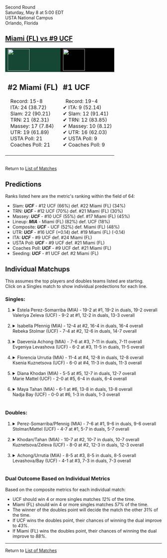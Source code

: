 Second Round  
Saturday, May 8 at 5:00 EDT  
USTA National Campus  
Orlando, Florida  
## [Miami (FL) vs #9 UCF](https://www.ncaa.com/game/5833681)  

<table><tr style="background-color: #d9d9d9 !important"><td style="background-color: #154734 !important"><img src="https://www.ncaa.com/sites/default/files/images/logos/schools/m/miami-fl.70.png" width="70" height="70" /></td><td style="background-color: #010101 !important"><img src="https://www.ncaa.com/sites/default/files/images/logos/schools/u/ucf.70.png" width="70" height="70" /></td></tr><tr>
<td>  

<h2>#2 Miami (FL)</h2>  
&nbsp; Record: 15-8<br>  
&nbsp; ITA: 24 (38.72)<br>  
&nbsp; Slam: 22 (90.21)<br>  
&nbsp; TRN: 21 (82.31)<br>  
&nbsp; Massey: 17 (7.84)<br>  
&nbsp; UTR: 19 (61.89)<br>  
&nbsp; USTA Poll: 21<br>  
&nbsp; Coaches Poll: 21<br>  
<br>  

</td>
<td>  

<h2>#1 UCF</h2>  
&nbsp; Record: 19-4<br>  
&#10004; ITA: 9 (52.14)<br>  
&#10004; Slam: 12 (91.41)<br>  
&#10004; TRN: 12 (83.85)<br>  
&#10004; Massey: 10 (8.12)<br>  
&#10004; UTR: 16 (62.03)<br>  
&#10004; USTA Poll: 9<br>  
&#10004; Coaches Poll: 9<br>  
<br>  

</td>
</tr></table>  


<br>Return to [List of Matches](../index.md)  

## Predictions  

Ranks listed here are the metric's ranking within the field of 64:  
- Slam: ***UCF*** - #12 UCF (66%) def. #22 Miami (FL) (34%)  
- TRN: ***UCF*** - #12 UCF (70%) def. #21 Miami (FL) (30%)  
- Massey: ***UCF*** - #10 UCF (55%) def. #17 Miami (FL) (45%)  
- Lineup: ***MIA*** - Miami (FL) (82%) def. UCF (18%)  
- Composite: ***UCF*** - UCF (52%) def. Miami (FL) (48%)  
- UTR: ***UCF*** - #16 UCF (+0.14) def. #19 Miami (FL) (-0.14)  
- ITA: ***UCF*** - #9 UCF def. #24 Miami (FL)  
- USTA Poll: ***UCF*** - #9 UCF def. #21 Miami (FL)  
- Coaches Poll: ***UCF*** - #9 UCF def. #21 Miami (FL)  
- Seeding: ***UCF*** - #1 UCF def. #2 Miami (FL)  

## Individual Matchups  
This assumes the top players and doubles teams listed are starting.  
Click on a Singles match to show individual predections for each line.  

### Singles:  

<ol>
<li><details>
<summary markdown="span">Estela Perez-Somarriba (MIA) - 19-2 at #1, 19-2 in duals, 19-2 overall<br>Valeriya Zeleva (UCF) - 9-2 at #1, 12-2 in duals, 13-3 overall</summary>
<h4>Predictions</h4><ul>
<li>Slam: <b><i>MIA</i></b> - Perez-Somarriba (86%) def. Zeleva (14%)</li>  
<li>TRN: <b><i>MIA</i></b> - Perez-Somarriba (88%) def. Zeleva (12%)</li>  
<li>Massey: <b><i>MIA</i></b> - Perez-Somarriba (72%) def. Zeleva (28%)</li>  
<li>UTR: <b><i>MIA</i></b> - Perez-Somarriba (88%) def. Zeleva (12%)</li>  
<li>Composite: <b><i>MIA</i></b> - Perez-Somarriba (83%) def. Zeleva (17%)</li>  
<li>ITA: <b><i>MIA</i></b> - Perez-Somarriba (69.45) def. Zeleva (22.66)</li>  
</ul>
</details>&nbsp;</li>
<li><details>
<summary markdown="span">Isabella Pfennig (MIA) - 12-4 at #2, 16-4 in duals, 16-4 overall<br>Rebeka Stolmar (UCF) - 7-4 at #2, 12-6 in duals, 14-7 overall</summary>
<h4>Predictions</h4><ul>
<li>Slam: <b><i>MIA</i></b> - Pfennig (63%) def. Stolmar (37%)</li>  
<li>TRN: <b><i>MIA</i></b> - Pfennig (71%) def. Stolmar (29%)</li>  
<li>Massey: <b><i>MIA</i></b> - Pfennig (61%) def. Stolmar (39%)</li>  
<li>UTR: <b><i>MIA</i></b> - Pfennig (79%) def. Stolmar (21%)</li>  
<li>Composite: <b><i>MIA</i></b> - Pfennig (67%) def. Stolmar (33%)</li>  
<li>ITA: <b><i>MIA</i></b> - Pfennig (32.52) def. Stolmar (15.81)</li>  
</ul>
</details>&nbsp;</li>
<li><details>
<summary markdown="span">Daevenia Achong (MIA) - 7-6 at #3, 7-11 in duals, 7-11 overall<br>Evgeniya Levashova (UCF) - 6-2 at #3, 11-5 in duals, 11-5 overall</summary>
<h4>Predictions</h4><ul>
<li>Slam: <b><i>UCF</i></b> - Levashova (62%) def. Achong (38%)</li>  
<li>TRN: <b><i>UCF</i></b> - Levashova (78%) def. Achong (22%)</li>  
<li>Massey: <b><i>UCF</i></b> - Levashova (66%) def. Achong (34%)</li>  
<li>UTR: <b><i>UCF</i></b> - Levashova (80%) def. Achong (20%)</li>  
<li>Composite: <b><i>UCF</i></b> - Levashova (71%) def. Achong (29%)</li>  
<li>ITA: <b><i>UCF</i></b> - Levashova (4.48) def. Achong (1.49)</li>  
</ul>
</details>&nbsp;</li>
<li><details>
<summary markdown="span">Florencia Urrutia (MIA) - 11-4 at #4, 12-8 in duals, 12-8 overall<br>Ksenia Kuznetsova (UCF) - 6-0 at #4, 11-3 in duals, 11-3 overall</summary>
<h4>Predictions</h4><ul>
<li>Slam: <b><i>UCF</i></b> - Kuznetsova (76%) def. Urrutia (24%)</li>  
<li>TRN: <b><i>UCF</i></b> - Kuznetsova (74%) def. Urrutia (26%)</li>  
<li>Massey: <b><i>UCF</i></b> - Kuznetsova (72%) def. Urrutia (28%)</li>  
<li>UTR: <b><i>UCF</i></b> - Kuznetsova (84%) def. Urrutia (16%)</li>  
<li>Composite: <b><i>UCF</i></b> - Kuznetsova (76%) def. Urrutia (24%)</li>  
<li>ITA: <b><i>UCF</i></b> - Kuznetsova (3.33) def. Urrutia (1.96)</li>  
</ul>
</details>&nbsp;</li>
<li><details>
<summary markdown="span">Diana Khodan (MIA) - 5-5 at #5, 12-7 in duals, 12-7 overall<br>Marie Mattel (UCF) - 2-0 at #5, 6-4 in duals, 6-4 overall</summary>
<h4>Predictions</h4><ul>
<li>Slam: <b><i>MIA</i></b> - Khodan (56%) def. Mattel (44%)</li>  
<li>TRN: <b><i>MIA</i></b> - Khodan (64%) def. Mattel (36%)</li>  
<li>Massey: <b><i>MIA</i></b> - Khodan (67%) def. Mattel (33%)</li>  
<li>UTR: <b><i>MIA</i></b> - Khodan (76%) def. Mattel (24%)</li>  
<li>Composite: <b><i>MIA</i></b> - Khodan (65%) def. Mattel (35%)</li>  
<li>ITA: <b><i>UCF</i></b> - Mattel (2.00) def. Khodan (1.90)</li>  
</ul>
</details>&nbsp;</li>
<li><details>
<summary markdown="span">Maya Tahan (MIA) - 6-1 at #6, 13-8 in duals, 13-8 overall<br>Nadja Bay (UCF) - 0-0 at #6, 1-3 in duals, 1-3 overall</summary>
<h4>Predictions</h4><ul>
<li>Slam: <b><i>MIA</i></b> - Tahan (100%) def. Bay (0%)</li>  
<li>TRN: <b><i>MIA</i></b> - Tahan (100%) def. Bay (0%)</li>  
<li>Massey: <b><i>MIA</i></b> - Tahan (90%) def. Bay (10%)</li>  
<li>UTR: <b><i>MIA</i></b> - Tahan (100%) def. Bay (0%)</li>  
<li>Composite: <b><i>MIA</i></b> - Tahan (97%) def. Bay (3%)</li>  
<li>ITA: <b><i>MIA</i></b> - Tahan (2.26) def. Bay (0.00)</li>  
</ul>
</details>&nbsp;</li>
</ol>

### Doubles:  

<ol>
<li><details>
<summary markdown="span">Perez-Somarriba/Pfennig (MIA) - 7-6 at #1, 9-6 in duals, 9-6 overall<br>Stolmar/Mattel (UCF) - 4-7 at #1, 5-7 in duals, 5-7 overall</summary>
<br>Sorry, we don't have any metrics for this match
</details>&nbsp;</li>
<li><details>
<summary markdown="span">Khodan/Tahan (MIA) - 10-7 at #2, 10-7 in duals, 10-7 overall<br>Kuznetsova/Zeleva (UCF) - 8-0 at #2, 12-3 in duals, 12-3 overall</summary>
<br>Sorry, we don't have any metrics for this match
</details>&nbsp;</li>
<li><details>
<summary markdown="span">Achong/Urrutia (MIA) - 8-5 at #3, 8-5 in duals, 8-5 overall<br>Levashova/Bay (UCF) - 4-1 at #3, 7-3 in duals, 7-3 overall</summary>
<br>Sorry, we don't have any metrics for this match
</details>&nbsp;</li>
</ol>

### Dual Outcome Based on Individual Metrics  
  
Based on the composite metrics for each individual match:  
- UCF should win 4 or more singles matches _12%_ of the time.  
- Miami (FL) should win 4 or more singles matches _57%_ of the time.  
- The winner of the doubles point will decide the match the other _31%_ of the time.  
- If UCF wins the doubles point, their chances of winning the dual improve to _43%_.  
- If Miami (FL) wins the doubles point, their chances of winning the dual improve to _88%_.  
  
------

Return to [List of Matches](../index.md)  
